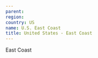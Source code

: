 ```yaml
---
parent: 
region: 
country: US
name: U.S. East Coast
title: United States - East Coast
---
```

East Coast